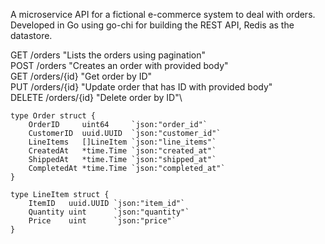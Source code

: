 A microservice API for a fictional e-commerce system to deal with orders.\
Developed in Go using go-chi for building the REST API, Redis as the datastore.

GET     /orders        "Lists the orders using pagination"\
POST    /orders        "Creates an order with provided body"\
GET     /orders/{id}   "Get order by ID"\
PUT     /orders/{id}   "Update order that has ID with provided body"\
DELETE  /orders/{id}   "Delete order by ID"\
```
type Order struct {
	OrderID     uint64     `json:"order_id"`
	CustomerID  uuid.UUID  `json:"customer_id"`
	LineItems   []LineItem `json:"line_items"`
	CreatedAt   *time.Time `json:"created_at"`
	ShippedAt   *time.Time `json:"shipped_at"`
	CompletedAt *time.Time `json:"completed_at"`
}

type LineItem struct {
	ItemID   uuid.UUID `json:"item_id"`
	Quantity uint      `json:"quantity"`
	Price    uint      `json:"price"`
}
```
